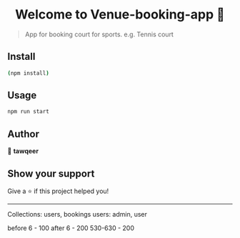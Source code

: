 <h1 align="center">Welcome to Venue-booking-app 👋</h1>


> App for booking court for sports. e.g. Tennis court

## Install

```sh
(npm install)
```

## Usage

```sh
npm run start
```

## Author

👤 **tawqeer**

## Show your support

Give a ⭐️ if this project helped you!

***
Collections: users, bookings
users: admin, user

before 6 - 100
after 6 - 200
530-630 - 200
